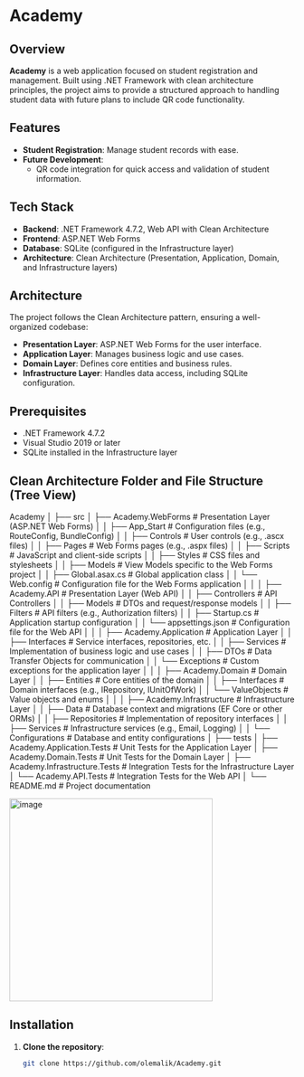 # Academy

## Overview

**Academy** is a web application focused on student registration and management. Built using .NET Framework with clean architecture principles, the project aims to provide a structured approach to handling student data with future plans to include QR code functionality.

## Features

- **Student Registration**: Manage student records with ease.
- **Future Development**:
  - QR code integration for quick access and validation of student information.

## Tech Stack

- **Backend**: .NET Framework 4.7.2, Web API with Clean Architecture
- **Frontend**: ASP.NET Web Forms
- **Database**: SQLite (configured in the Infrastructure layer)
- **Architecture**: Clean Architecture (Presentation, Application, Domain, and Infrastructure layers)

## Architecture

The project follows the Clean Architecture pattern, ensuring a well-organized codebase:

- **Presentation Layer**: ASP.NET Web Forms for the user interface.
- **Application Layer**: Manages business logic and use cases.
- **Domain Layer**: Defines core entities and business rules.
- **Infrastructure Layer**: Handles data access, including SQLite configuration.

## Prerequisites

- .NET Framework 4.7.2
- Visual Studio 2019 or later
- SQLite installed in the Infrastructure layer

## Clean Architecture Folder and File Structure (Tree View)
Academy
│
├── src
│   ├── Academy.WebForms             # Presentation Layer (ASP.NET Web Forms)
│   │   ├── App_Start                # Configuration files (e.g., RouteConfig, BundleConfig)
│   │   ├── Controls                 # User controls (e.g., .ascx files)
│   │   ├── Pages                    # Web Forms pages (e.g., .aspx files)
│   │   ├── Scripts                  # JavaScript and client-side scripts
│   │   ├── Styles                   # CSS files and stylesheets
│   │   ├── Models                   # View Models specific to the Web Forms project
│   │   ├── Global.asax.cs           # Global application class
│   │   └── Web.config               # Configuration file for the Web Forms application
│   │
│   ├── Academy.API                  # Presentation Layer (Web API)
│   │   ├── Controllers              # API Controllers
│   │   ├── Models                   # DTOs and request/response models
│   │   ├── Filters                  # API filters (e.g., Authorization filters)
│   │   ├── Startup.cs               # Application startup configuration
│   │   └── appsettings.json         # Configuration file for the Web API
│   │
│   ├── Academy.Application          # Application Layer
│   │   ├── Interfaces               # Service interfaces, repositories, etc.
│   │   ├── Services                 # Implementation of business logic and use cases
│   │   ├── DTOs                     # Data Transfer Objects for communication
│   │   └── Exceptions               # Custom exceptions for the application layer
│   │
│   ├── Academy.Domain               # Domain Layer
│   │   ├── Entities                 # Core entities of the domain
│   │   ├── Interfaces               # Domain interfaces (e.g., IRepository, IUnitOfWork)
│   │   └── ValueObjects             # Value objects and enums
│   │
│   ├── Academy.Infrastructure       # Infrastructure Layer
│   │   ├── Data                     # Database context and migrations (EF Core or other ORMs)
│   │   ├── Repositories             # Implementation of repository interfaces
│   │   ├── Services                 # Infrastructure services (e.g., Email, Logging)
│   │   └── Configurations           # Database and entity configurations
│
├── tests
│   ├── Academy.Application.Tests    # Unit Tests for the Application Layer
│   ├── Academy.Domain.Tests         # Unit Tests for the Domain Layer
│   ├── Academy.Infrastructure.Tests # Integration Tests for the Infrastructure Layer
│   └── Academy.API.Tests            # Integration Tests for the Web API
│
└── README.md                        # Project documentation

<img width="359" alt="image" src="https://github.com/user-attachments/assets/6d8c0e52-9bff-4c9f-84be-6f3e61b95d30">

## Installation

1. **Clone the repository**:

   ```bash
   git clone https://github.com/olemalik/Academy.git
